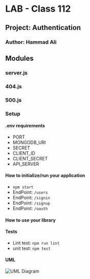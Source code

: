 # LAB - Class 112

## Project: Authentication

### Author: Hammad Ali


## Modules
### server.js
### 404.js
### 500.js

### Setup
#### .env requirements
* PORT
* MONGODB_URI 
* SECRET 
* CLIENT_ID
* CLIENT_SECRET
* API_SERVER

#### How to initialize/run your application 
* `npm start`
* EndPoint: `/users` 
* EndPoint: `/signin` 
* EndPoint: `/signup` 
* EndPoint: `/oauth` 


#### How to use your library 
#### Tests
- Lint test: `npm run lint`
- unit test: `npm test`

#### UML

![UML Diagram]()
